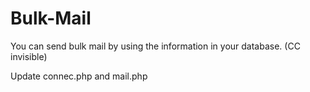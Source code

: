 # Bulk-Mail
You can send bulk mail by using the information in your database. (CC invisible)

Update connec.php and mail.php
